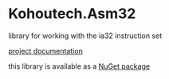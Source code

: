 # Kohoutech.Asm32
library for working with the ia32 instruction set

<a href="https://kohoutech.github.io/Kohoutech.Asm32">project documentation</a><br/>

this library is available as a <a href="https://www.nuget.org/packages/Kohoutech.Asm32/">NuGet package</a><br/>

